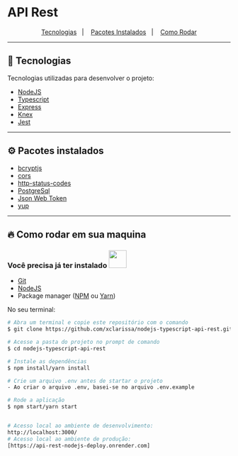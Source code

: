 # API Rest

<p align="center"> 
  <a href="#rocket-tecnologias">Tecnologias</a>&nbsp;&nbsp;&nbsp;|&nbsp;&nbsp;&nbsp;
  <a href="#gear-pacotes-instalados">Pacotes Instalados</a>&nbsp;&nbsp;&nbsp;|&nbsp;&nbsp;&nbsp;
  <a href="#fire-como-rodar-em-sua-maquina">Como Rodar</a>
</p>

---
 
## :rocket: Tecnologias
Tecnologias utilizadas para desenvolver o projeto:

- [NodeJS](https://nodejs.org/en)
- [Typescript](https://www.typescriptlang.org/)
- [Express](https://expressjs.com/pt-br/)
- [Knex](https://knexjs.org)
- [Jest](https://jestjs.io/pt-BR/)

---

## :gear: Pacotes instalados

- [bcryptjs](https://github.com/dcodeIO/bcrypt.js#readme)
- [cors](https://github.com/expressjs/cors#readme)
- [http-status-codes](https://github.com/prettymuchbryce/http-status-codes#readme)
- [PostgreSql](https://www.postgresql.org)
- [Json Web Token](https://github.com/auth0/node-jsonwebtoken#readme)
- [yup](https://github.com/jquense/yup)

---

## :fire: Como rodar em sua maquina

### Você precisa já ter instalado <img src="https://4.bp.blogspot.com/-7eg7Qz3UeWM/UTioF3nxNGI/AAAAAAAAPZk/7H509R6acZU/s1600/gif+aviso.gif" width="40px">
- [Git](https://git-scm.com/)
- [NodeJS](https://nodejs.org/en/)
- Package manager ([NPM](https://www.npmjs.com/) ou [Yarn](https://yarnpkg.com/))

No seu terminal:
```bash
# Abra um terminal e copie este repositório com o comando
$ git clone https://github.com/xclarissa/nodejs-typescript-api-rest.git

# Acesse a pasta do projeto no prompt de comando 
$ cd nodejs-typescript-api-rest

# Instale as dependências
$ npm install/yarn install

# Crie um arquivo .env antes de startar o projeto
- Ao criar o arquivo .env, basei-se no arquivo .env.example

# Rode a aplicação
$ npm start/yarn start


# Acesso local ao ambiente de desenvolvimento: 
http://localhost:3000/
# Acesso local ao ambiente de produção: 
[https://api-rest-nodejs-deploy.onrender.com]
